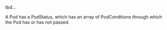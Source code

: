 tbd...

A Pod has a PodStatus, which has an array of PodConditions through which the Pod has or has not passed.